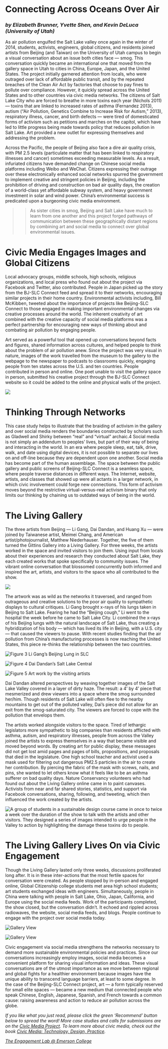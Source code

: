 # Connecting Across Oceans Over Air

### _by Elizabeth Brunner, Yvette Shen, and_ _Kevin DeLuca (University of Utah)_

As air pollution engulfed the Salt Lake valley once again in the winter of 2014, students, activists, engineers, global citizens, and residents joined artists from Beijing (and Taiwan) on the University of Utah campus to begin a visual conversation about an issue both cities face — smog. This conversation quickly became an international one that moved from the gallery space in Utah to cities in China, Europe, Japan, and the United States. The project initially garnered attention from locals, who were outraged over lack of affordable public transit, and by the repeated breaches of the Clean Air Act by factories that choose to pay fines to pollute over compliance. However, it quickly spread across the United States and to other countries via civic media networks. The citizens of Salt Lake City who are forced to breathe in more toxins each year (Nichols 2011)— toxins that are linked to increased rates of asthma (Fernandez 2013), autism (“Air Pollution, Genetics Combine to Increase Risk for Autism,” 2013), respiratory illness, cancer, and birth defects — were tired of domesticated forms of activism such as petitions and marches on the capitol, which have led to little progress being made towards policy that reduces pollution in Salt Lake. Art provided a new outlet for expressing themselves and addressing the problem.

Across the Pacific, the people of Beijing also face a dire air quality crisis, with PM 2.5 levels (particulate matter that has been linked to respiratory illnesses and cancer) sometimes exceeding measurable levels. As a result, infuriated citizens have demanded change on Chinese social media platforms including Weibo and WeChat. Citizens expressing their outrage over these electronically enhanced social networks spurred the government to implement creative and stringent policies in Beijing, including the prohibition of driving and construction on bad air quality days, the creation of a world-class yet affordable subway system, and heavy government investment in solar and wind power. China’s environmental success is predicated upon a burgeoning civic media environment.

> > As sister cities in smog, Beijing and Salt Lake have much to learn from one another and this project forged pathways of communication between these geographically distant regions by combining art and social media to connect over global environmental issues.

# Civic Media Engages Images and Global Citizens

Local advocacy groups, middle schools, high schools, religious organizations, and local press who found out about the project via Facebook and Twitter, also contributed. People in Japan picked up the story from the BJ-SLC Connect feed and spread it to their networks, encouraging similar projects in their home country. Environmental activists including, Bill McKibben, tweeted about the importance of projects like Beijing-SLC Connect to those engaged in making important environmental changes via creative processes around the world. The inherent creativity of art combined with the creative capacity of social media platforms was a perfect partnership for encouraging new ways of thinking about and combating air pollution by engaging people.

Art served as a powerful tool that opened up conversations beyond facts and figures, shared information across cultures, and helped people to think about the problem of air pollution anew. Since the project was very visual in nature, images of the work travelled from the museum to the gallery to the webpage to the newspaper to podcasts to classrooms quickly, engaging people from ten states across the U.S. and ten countries. People contributed in person and online. One poet unable to visit the gallery space in person, submitted his creative project through the BJ-SLC Connect website so it could be added to the online and physical walls of the project.

![](https://res.cloudinary.com/engagement-lab-home/image/upload/v1/homepage-2.0/news/medium/1_H8_HGiX3BUkPtAhd5brafA.jpeg)

# Thinking Through Networks

This case study helps to illustrate that the braiding of activism in the gallery and over social media renders the boundaries constructed by scholars such as Gladwell and Shirky between “real” and “virtual” archaic.4 Social media is not simply an addendum to peoples’ lives, but part of their way of being and interacting in the world. In an era where people sleep, eat, talk, drive, walk, and date using digital devices, it is not possible to separate our lives on and off-line because they are dependent upon one another. Social media has become part of the human assemblage. The space between the public gallery and public screens of Beijing-SLC Connect is a seamless space, where people traverse distances in different ways. The Internet, website, artists, and classes that showed up were all actants in a larger network, in which civic involvement could forge new connections. This form of activism moves beyond the restrictive virtual-versus-real activism binary that only limits our thinking by chaining us to outdated ways of being in the world.

# The Living Gallery

The three artists from Beijing — Li Gang, Dai Dandan, and Huang Xu — were joined by Taiwanese artist, Meimei Chang, and American artist/photojournalist, Matthew Niederhauser. Together, the five of them turned the Gittins Gallery into a Living Gallery. For three weeks, the artists worked in the space and invited visitors to join them. Using input from locals about their experiences and research they conducted about Salt Lake, they each created works that spoke specifically to community issues. The vibrant online conversation that blossomed concurrently both informed and inspired the art, artists, and visitors to the space who all contributed to the show.

![](https://res.cloudinary.com/engagement-lab-home/image/upload/v1/homepage-2.0/news/medium/1_A5c7WAIHeAiuw4HzLTvH5Q.png)

The artwork was as wild as the networks it traversed, and ranged from outrageous and creative solutions to the poor air quality to sympathetic displays to cultural critiques. Li Gang brought x-rays of his lungs taken in Beijing to Salt Lake. Fearing he had the “Beijing cough,” Li went to the hospital the week before he came to Salt Lake City. Li combined the x-rays of his Beijing lungs with the natural landscape of Salt Lake, thus creating a hybridization of his body — which has lived its life in Beijing, with a U.S. city — that caused the viewers to pause. With recent studies finding that the air pollution from China’s manufacturing processes is now reaching the United States, this piece re-thinks the relationship between the two countries.

![Figure 3 Li Gang’s Beijing Lung in SLC](https://res.cloudinary.com/engagement-lab-home/image/upload/v1/homepage-2.0/news/medium/1_ZZQURISyNr6KgliVLTG9kg.png)

![Figure 4 Dai Dandan’s Salt Lake Central](https://res.cloudinary.com/engagement-lab-home/image/upload/v1/homepage-2.0/news/medium/1_O6LE9cK62VqjxARcZtmaOA.png)

![Figure 5 Art work by the visiting artists](https://res.cloudinary.com/engagement-lab-home/image/upload/v1/homepage-2.0/news/medium/1_ubPamnvGQE0dFJrR9UKVoQ.png)

Dai Dandan altered perspectives by weaving together images of the Salt Lake Valley covered in a layer of dirty haze. The result: a 4’ by 4’ piece that mesmerized and drew viewers into a space where the smog surrounded her/him. Though residents of Salt Lake will often flee to the nearby mountains to get out of the polluted valley, Dai’s piece did not allow for an exit from the smog-saturated city. The viewers are forced to cope with the pollution that envelops them.

The artists worked alongside visitors to the space. Tired of lethargic legislators more sympathetic to big companies than residents afflicted with asthma, autism, and respiratory illnesses, people from across the Valley joined the artists to express themselves in a way that became visible and moved beyond words. By creating art for public display, these messages did not get lost amid pages and pages of bills, propositions, and proposals that died in the legislature. One high school teacher and activist used a mask used for filtering out dangerous PM2.5 particles in the air to create her contribution. By piercing the fabric of the mask with screws, nails, and pins, she wanted to let others know what it feels like to be an asthma sufferer on bad quality days. Nature Conservancy volunteers who had found out about the Living Gallery online came in to paint canvases. Activists from near and far shared stories, statistics, and support via Facebook conversations, sharing, following, and tweeting, which then influenced the work created by the artists.

![A group of students in a sustainable design course came in once to twice a week over the duration of the show to talk with the artists and other visitors. They designed a series of images intended to urge people in the Valley to action by highlighting the damage these toxins do to people.](https://res.cloudinary.com/engagement-lab-home/image/upload/v1/homepage-2.0/news/medium/1_V8GFWalQHUj5MexQOWBVKw.png)

# The Living Gallery Lives On via Civic Engagement

Though the Living Gallery lasted only three weeks, discussions proliferated long after. It is in these inter-actions that the most fertile spaces for conversation were created. As people stopped by in-person and engaged online, Global Citizenship college students met area high school students; art students exchanged ideas with engineers. Simultaneously, people in China were talking with people in Salt Lake, Ohio, Japan, California, and Europe using the social media feeds. Work of the participants completed, the show closed, but the conversation didn’t. It echoed and rippled across radiowaves, the website, social media feeds, and blogs. People continue to engage with the project over social media today.

![Gallery View](https://res.cloudinary.com/engagement-lab-home/image/upload/v1/homepage-2.0/news/medium/1_tTsPbcwMALgIakVRYYlr3w.png)

![Gallery View](https://res.cloudinary.com/engagement-lab-home/image/upload/v1/homepage-2.0/news/medium/1_lKJh_aJRayhlAKktThRwGw.png)

Civic engagement via social media strengthens the networks necessary to demand more sustainable environmental policies and practices. Since our conversations increasingly employ images, social media becomes a convenient platform for sharing visual information and ideas. These visual conversations are of the utmost importance as we move between regional and global fights for a healthier environment because images have the unique ability to transcend language barriers, at least to some degree. In the case of the Beijing-SLC Connect project, art — a form typically reserved for small elite spaces — became a new medium that connected people who speak Chinese, English, Japanese, Spanish, and French towards a common cause: raising awareness and action to reduce air pollution across the globe.

_If you like what you just read, please click the green ‘Recommend’ button below to spread the word! More case studies and calls for submissions are on the [Civic Media Project](http://www.civicmediaproject.com). To learn more about civic media, check out the book [Civic Media: Technology, Design, Practice](https://mitpress.mit.edu/books/civic-media)._

[_The Engagement Lab @ Emerson College_](http://elab.emerson.edu)
